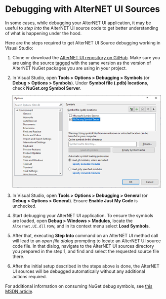# Debugging with AlterNET UI Sources

In some cases, while debugging your AlterNET UI application, it may be useful to *step into* the AlterNET UI source code to get better understanding of what is happening under the hood.

Here are the steps required to get AlterNET UI Source debugging working in Visual Studio:

1. Clone or download the [AlterNET UI repository on GitHub](https://github.com/alternetsoft/alternet-ui). Make sure you are using the source
   [tagged](https://github.com/alternetsoft/alternet-ui/tags) with the same version as the version of AlterNET NuGet packages you are using in your
   project.
1. In Visual Studio, open **Tools > Options > Debugging > Symbols** (or **Debug > Options > Symbols**). Under **Symbol file (.pdb) locations**, check **NuGet.org Symbol Server**.

   ![](images/nuget-symbol-server-settings.png)
1. In Visual Studio, open **Tools > Options > Debugging > General** (or **Debug > Options > General**). Ensure **Enable Just My Code** is unchecked.
1. Start debugging your AlterNET UI application. To ensure the symbols are loaded, open **Debug > Windows > Modules**, locate the `Alternet.UI.dll` row, and in its context menu select **Load Symbols**.
1. After that, executing **Step Into** command on an AlterNET UI method call will lead to an *open file dialog* prompting to locate an AlterNET UI source
   code file. In that dialog, navigate to the AlterNET UI sources directory you prepared in the step 1, and find and select the requested source file there.
1. After the initial setup described in the steps above is done, the AlterNET UI sources will be debugged automatically without any additional actions required.

For additional information on consuming NuGet debug symbols, see
[this MSDN article](https://devblogs.microsoft.com/nuget/improved-package-debugging-experience-with-the-nuget-org-symbol-server/#consume-snupkg-from-nuget-org-in-visual-studio).